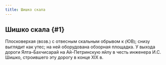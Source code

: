 ```yaml
---
title: Шишко скала
---
```

## Шишко скала {#1}

Плосковерхая ⦅возв.⦆ с отвесным скальным обрывом к ⦅ЮВ⦆; снизу выглядит как утес; на ней оборудована обзорная площадка. У выхода дороги Ялта–Бахчисарай на Ай-Петринскую яйлу в честь инженера И.С. Шишко, строившего эту дорогу в конце XIX в.
